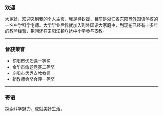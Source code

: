 ### 欢迎

大家好，欢迎来到我的个人主页。我是徐钦媛，目前是[浙江省东阳市外国语学校](https://edu.dyedu.net/space/index.php?r=space/school/portal/index/index&sid=3433000434)的一名中学科学老师。大学毕业后我就加入到外国语大家庭中，到现在已经有十多年的教学经验，期间还在东阳江镇八达中小学参与支教。

***
### 曾获荣誉
* 东阳市优质课一等奖
* 金华市命题竞赛二等奖
* 东阳市优秀支教教师
* 新教师会奖会评一等奖
 
***
### 寄语
探索科学魅力，成就美好生活。




